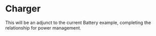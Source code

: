# Charger
This will be an adjunct to the current Battery example, completing the relationship for power management.